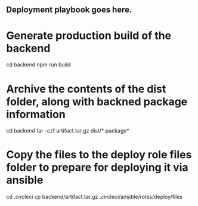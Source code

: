 ## Deployment playbook goes here.

# Generate production build of the backend
cd backend
npm run build

# Archive the contents of the dist folder, along with backned package information
cd backend
tar -czf artifact.tar.gz dist/* package*

# Copy the files to the deploy role files folder to prepare for deploying it via ansible
cd .circleci
cp backend/artifact.tar.gz .circleci/ansible/roles/deploy/files

